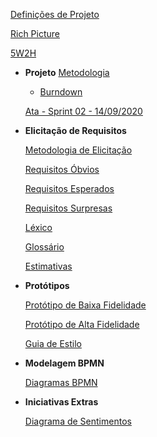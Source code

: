 [Definições de Projeto](definicao_projeto/definicao_projeto.md)

[Rich Picture](rich_picture/richpicture.md)

[5W2H](5W2H/5W2H.md)

* **Projeto**
	[Metodologia](metodologia/metodologia.md)

	* [Burndown](burndown/burndown.md)

	[Ata - Sprint 02 - 14/09/2020](metodologia/atas/ata_sprint02.md)

* **Elicitação de Requisitos**

	[Metodologia de Elicitação](requisitos/metodologia_elicitacao.md)

	[Requisitos Óbvios](requisitos/requisitos_obvios.md)

	[Requisitos Esperados](requisitos/requisitos_esperados.md)

	[Requisitos Surpresas](requisitos/requisitos_surpresas.md)

	[Léxico](lexico/lexico.md)

	[Glossário](glossario/glossario.md)

	[Estimativas](estimativas/estimativas.md)

* **Protótipos**

	[Protótipo de Baixa Fidelidade](prototipos/prototipo_baixa.md)

	[Protótipo de Alta Fidelidade](prototipos/prototipo_alta.md)

	[Guia de Estilo](prototipos/guia_estilo.md)

* **Modelagem BPMN**

	[Diagramas BPMN](bpmn/diagramas.md)

* **Iniciativas Extras**

	[Diagrama de Sentimentos](iniciativas_extras/diagrama_sentimento.md)